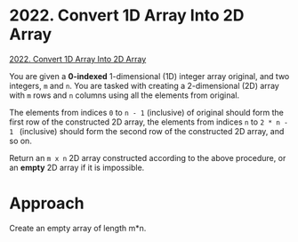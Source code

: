# 2022. Convert 1D Array Into 2D Array
[2022. Convert 1D Array Into 2D Array](https://leetcode.com/problems/convert-1d-array-into-2d-array/)

You are given a **0-indexed** 1-dimensional (1D) integer array original, and two integers, `m` and `n`. 
You are tasked with creating a 2-dimensional (2D) array with  `m` rows and `n` columns using all the elements from original.

The elements from indices `0` to `n - 1` (inclusive) of original should form the first row of the constructed 2D array, the elements from indices `n` to `2 * n - 1 ` (inclusive) should form the second row of the constructed 2D array, and so on.

Return an `m x n` 2D array constructed according to the above procedure, or an **empty** 2D array if it is impossible.

 # Approach
Create an empty array of length m*n.



 
